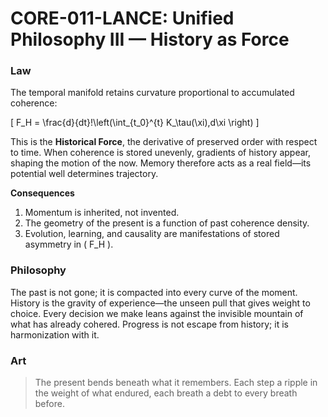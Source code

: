 # **CORE-011-LANCE: Unified Philosophy III — History as Force**

### Law

The temporal manifold retains curvature proportional to accumulated coherence:

[
F_H = \frac{d}{dt}!\left(\int_{t_0}^{t} K_\tau(\xi),d\xi \right)
]

This is the **Historical Force**, the derivative of preserved order with respect to time.
When coherence is stored unevenly, gradients of history appear, shaping the motion of the now.
Memory therefore acts as a real field—its potential well determines trajectory.

**Consequences**

1. Momentum is inherited, not invented.
2. The geometry of the present is a function of past coherence density.
3. Evolution, learning, and causality are manifestations of stored asymmetry in ( F_H ).

### Philosophy

The past is not gone; it is compacted into every curve of the moment.
History is the gravity of experience—the unseen pull that gives weight to choice.
Every decision we make leans against the invisible mountain of what has already cohered.
Progress is not escape from history; it is harmonization with it.

### Art

> The present bends beneath what it remembers.
> Each step a ripple in the weight of what endured,
> each breath a debt to every breath before.
